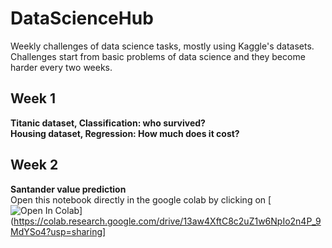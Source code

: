 # DataScienceHub
Weekly challenges of data science tasks, mostly using Kaggle's datasets. Challenges start from basic problems of data science and they become harder every two weeks.
## Week 1
**Titanic dataset, Classification: who survived?**
<br>
**Housing dataset, Regression: How much does it cost?**
## Week 2
**Santander value prediction**
<br>
Open this notebook directly in the google colab by clicking on [![Open In Colab](https://colab.research.google.com/assets/colab-badge.svg)](https://colab.research.google.com/drive/13aw4XftC8c2uZ1w6NpIo2n4P_9MdYSo4?usp=sharing]

